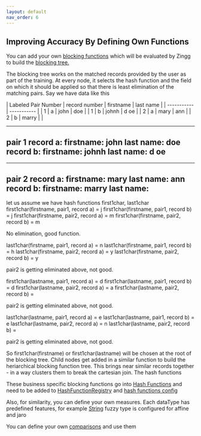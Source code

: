 ```yaml
---
layout: default
nav_order: 6
---
```

## Improving Accuracy By Defining Own Functions 

You can add your own [blocking functions](https://github.com/zinggAI/zingg/tree/main/core/src/main/java/zingg/hash) which will be evaluated by Zingg to build the [blocking tree.](zModels.md)

The blocking tree works on the matched records provided by the user as part of the training. At every node, it selects the hash function and the field on which it should be applied so that there is least elimination of the matching pairs. Say we have data like this

| Labeled Pair Number | record number | firstname | last name |
| ----------- | ----------- |
| 1 | a | john | doe |
| 1 | b | johnh | d oe |
| 2 | a | mary | ann |
| 2 | b | marry |  |

---
**pair 1**
**record a:**
firstname: john
last name: doe
**record b:**
firstname: johnh
last name: d oe
---

---
**pair 2**
**record a:**
firstname: mary
last name: ann
**record b:**
firstname: marry
last name: 
---
let us assume we have hash functions first1char, last1char
first1char(firstname, pair1, record a) = j
first1char(firstname, pair1, record b) = j
first1char(firstname, pair2, record a) = m
first1char(firstname, pair2, record b) = m

No elimination, good function. 

last1char(firstname, pair1, record a) = n
last1char(firstname, pair1, record b) = h
last1char(firstname, pair2, record a) = y
last1char(firstname, pair2, record b) = y

pair2 is getting eliminated above, not good.

first1char(lastname, pair1, record a) = d
first1char(lastname, pair1, record b) = d
first1char(lastname, pair2, record a) = a
first1char(lastname, pair2, record b) = 

pair2 is getting eliminated above, not good.

last1char(lastname, pair1, record a) = e
last1char(lastname, pair1, record b) = e
last1char(lastname, pair2, record a) = n
last1char(lastname, pair2, record b) = 

pair2 is getting eliminated above, not good.

So first1char(firstname) or first1char(lastname) will be chosen at the root of the blocking tree. Child nodes get added in a similar function to build the heriarchical blocking function tree. This brings near similar records together - in a way clusters them to  break the cartesian join. The hash functions

These business specific blocking functions go into [Hash Functions](https://github.com/zinggAI/zingg/tree/main/core/src/main/java/zingg/hash) and need to be added to [HashFunctionRegistry](https://github.com/zinggAI/zingg/blob/main/core/src/main/java/zingg/hash/HashFunctionRegistry.java) and [hash functions config](https://github.com/zinggAI/zingg/blob/main/core/src/main/resources/hashFunctions.json)

Also, for similarity, you can define your own measures. Each dataType has predefined features, for example [String](https://github.com/zinggAI/zingg/blob/main/core/src/main/java/zingg/feature/StringFeature.java) fuzzy type is configured for affine and jaro

You can define your own [comparisons](https://github.com/zinggAI/zingg/tree/main/core/src/main/java/zingg/similarity/function) and use them
